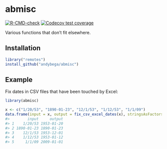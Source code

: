 
<!-- README.md is generated from README.Rmd. Please edit that file -->

# abmisc

<!-- badges: start -->

[![R-CMD-check](https://github.com/andybega/abmisc/actions/workflows/R-CMD-check.yaml/badge.svg)](https://github.com/andybega/abmisc/actions/workflows/R-CMD-check.yaml)
[![Codecov test
coverage](https://codecov.io/gh/andybega/abmisc/branch/master/graph/badge.svg)](https://app.codecov.io/gh/andybega/abmisc?branch=master)
<!-- badges: end -->

Various functions that don’t fit elsewhere.

## Installation

``` r
library("remotes")
install_github("andybega/abmisc")
```

## Example

Fix dates in CSV files that have been touched by Excel:

``` r
library(abmisc)

x <- c("1/20/53", "1890-01-23", "12/1/53", "1/12/53", "1/1/09")
data.frame(input = x, output = fix_csv_excel_dates(x), stringsAsFactors = FALSE)
#>        input     output
#> 1    1/20/53 1953-01-20
#> 2 1890-01-23 1890-01-23
#> 3    12/1/53 1953-12-01
#> 4    1/12/53 1953-01-12
#> 5     1/1/09 2009-01-01
```
